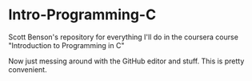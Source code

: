 # Intro-Programming-C
Scott Benson's repository for everything I'll do in the coursera course "Introduction to Programming in C"

Now just messing around with the GitHub editor and stuff. This is pretty convenient.
